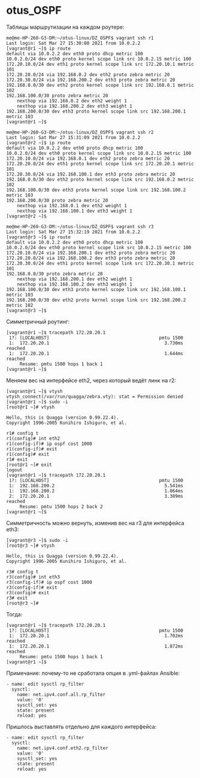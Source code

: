 # otus_OSPF

Таблицы маршрутизации на каждом роутере:

```
me@me-HP-260-G3-DM:~/otus-linux/DZ_OSPF$ vagrant ssh r1
Last login: Sat Mar 27 15:30:00 2021 from 10.0.2.2
[vagrant@r1 ~]$ ip route
default via 10.0.2.2 dev eth0 proto dhcp metric 100 
10.0.2.0/24 dev eth0 proto kernel scope link src 10.0.2.15 metric 100 
172.20.10.0/24 dev eth1 proto kernel scope link src 172.20.10.1 metric 101 
172.20.20.0/24 via 192.168.0.2 dev eth2 proto zebra metric 20 
172.20.30.0/24 via 192.168.200.2 dev eth3 proto zebra metric 20 
192.168.0.0/30 dev eth2 proto kernel scope link src 192.168.0.1 metric 102 
192.168.100.0/30 proto zebra metric 20 
	nexthop via 192.168.0.2 dev eth2 weight 1 
	nexthop via 192.168.200.2 dev eth3 weight 1 
192.168.200.0/30 dev eth3 proto kernel scope link src 192.168.200.1 metric 103 
[vagrant@r1 ~]$ 
```

```
me@me-HP-260-G3-DM:~/otus-linux/DZ_OSPF$ vagrant ssh r2
Last login: Sat Mar 27 15:31:09 2021 from 10.0.2.2
[vagrant@r2 ~]$ ip route
default via 10.0.2.2 dev eth0 proto dhcp metric 100 
10.0.2.0/24 dev eth0 proto kernel scope link src 10.0.2.15 metric 100 
172.20.10.0/24 via 192.168.0.1 dev eth2 proto zebra metric 20 
172.20.20.0/24 dev eth1 proto kernel scope link src 172.20.20.1 metric 101 
172.20.30.0/24 via 192.168.100.1 dev eth3 proto zebra metric 20 
192.168.0.0/30 dev eth2 proto kernel scope link src 192.168.0.2 metric 102 
192.168.100.0/30 dev eth3 proto kernel scope link src 192.168.100.2 metric 103 
192.168.200.0/30 proto zebra metric 20 
	nexthop via 192.168.0.1 dev eth2 weight 1 
	nexthop via 192.168.100.1 dev eth3 weight 1 
[vagrant@r2 ~]$ 
```

```
me@me-HP-260-G3-DM:~/otus-linux/DZ_OSPF$ vagrant ssh r3
Last login: Sat Mar 27 15:32:19 2021 from 10.0.2.2
[vagrant@r3 ~]$ ip route
default via 10.0.2.2 dev eth0 proto dhcp metric 100 
10.0.2.0/24 dev eth0 proto kernel scope link src 10.0.2.15 metric 100 
172.20.10.0/24 via 192.168.200.1 dev eth2 proto zebra metric 20 
172.20.20.0/24 via 192.168.100.2 dev eth3 proto zebra metric 20 
172.20.30.0/24 dev eth1 proto kernel scope link src 172.20.30.1 metric 101 
192.168.0.0/30 proto zebra metric 20 
	nexthop via 192.168.200.1 dev eth2 weight 1 
	nexthop via 192.168.100.2 dev eth3 weight 1 
192.168.100.0/30 dev eth3 proto kernel scope link src 192.168.100.1 metric 103 
192.168.200.0/30 dev eth2 proto kernel scope link src 192.168.200.2 metric 102 
[vagrant@r3 ~]$ 
```

Симметричный роутинг:

```
[vagrant@r1 ~]$ tracepath 172.20.20.1
 1?: [LOCALHOST]                                         pmtu 1500
 1:  172.20.20.1                                           3.730ms reached
 1:  172.20.20.1                                           1.644ms reached
     Resume: pmtu 1500 hops 1 back 1 
[vagrant@r1 ~]$ 
```

Меняем вес на интерфейсе eth2, через который ведёт линк на r2:

```
[vagrant@r1 ~]$ vtysh
vtysh_connect(/var/run/quagga/zebra.vty): stat = Permission denied
[vagrant@r1 ~]$ sudo -i
[root@r1 ~]# vtysh

Hello, this is Quagga (version 0.99.22.4).
Copyright 1996-2005 Kunihiro Ishiguro, et al.

r1# config t
r1(config)# int eth2
r1(config-if)# ip ospf cost 1000
r1(config-if)# exit
r1(config)# exit
r1# exit
[root@r1 ~]# exit
logout
[vagrant@r1 ~]$ tracepath 172.20.20.1
 1?: [LOCALHOST]                                         pmtu 1500
 1:  192.168.200.2                                         5.541ms 
 1:  192.168.200.2                                         1.864ms 
 2:  172.20.20.1                                           3.389ms reached
     Resume: pmtu 1500 hops 2 back 2 
[vagrant@r1 ~]$ 
```

Симметричность можно вернуть, изменив вес на r3 для интерфейса eth3:

```
[vagrant@r3 ~]$ sudo -i
[root@r3 ~]# vtysh

Hello, this is Quagga (version 0.99.22.4).
Copyright 1996-2005 Kunihiro Ishiguro, et al.

r3# config t
r3(config)# int eth3
r3(config-if)# ip ospf cost 1000
r3(config-if)# exit
r3(config)# exit
r3# exit
[root@r3 ~]# 
```

Тогда:

```
[vagrant@r1 ~]$ tracepath 172.20.20.1
 1?: [LOCALHOST]                                         pmtu 1500
 1:  172.20.20.1                                           1.702ms reached
 1:  172.20.20.1                                           1.872ms reached
     Resume: pmtu 1500 hops 1 back 1 
[vagrant@r1 ~]$ 
```

Примечание: почему-то не сработала опция в .yml-файлах Ansible:

    - name: edit sysctl rp_filter
      sysctl:
        name: net.ipv4.conf.all.rp_filter
        value: '0'
        sysctl_set: yes
        state: present
        reload: yes
        
Пришлось выставлять отдельно для каждого интерфейса:

    - name: edit sysctl rp_filter
      sysctl:
        name: net.ipv4.conf.eth2.rp_filter
        value: '0'
        sysctl_set: yes
        state: present
        reload: yes

